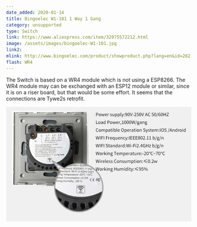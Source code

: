 ```yaml
---
date_added: 2020-01-14
title: Bingoelec W1-101 1 Way 1 Gang  
category: unsupported
type: Switch
link: https://www.aliexpress.com/item/32975572212.html
image: /assets/images/bingoelec-W1-101.jpg
link2: 
mlink: http://www.bingoelec.com/product/showproduct.php?lang=en&id=282
flash: WR4
---
```

The Switch is based on a WR4 module which is not using a ESP8266. The WR4 module may can be exchanged with an ESP12 module or similar, since it is on a riser board, but that would be some effort. It seems that the connections are Tywe2s retrofit.

![backside](/assets/images/bingoelec-W1-101_label.jpg)
